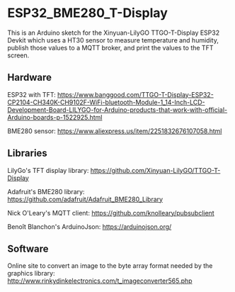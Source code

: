 # ESP32_BME280_T-Display
This is an Arduino sketch for the Xinyuan-LilyGO TTGO-T-Display ESP32 Devkit which uses a HT30 sensor to measure temperature and humidity, publish those values to a MQTT broker, and print the values to the TFT screen.

## Hardware

ESP32 with TFT: https://www.banggood.com/TTGO-T-Display-ESP32-CP2104-CH340K-CH9102F-WiFi-bluetooth-Module-1_14-Inch-LCD-Development-Board-LILYGO-for-Arduino-products-that-work-with-official-Arduino-boards-p-1522925.html

BME280 sensor: https://www.aliexpress.us/item/2251832676107058.html

## Libraries

LilyGo's TFT display library: https://github.com/Xinyuan-LilyGO/TTGO-T-Display

Adafruit's BME280 library: https://github.com/adafruit/Adafruit_BME280_Library

Nick O'Leary's MQTT client: https://github.com/knolleary/pubsubclient

Benoît Blanchon's ArduinoJson: https://arduinojson.org/


## Software

Online site to convert an image to the byte array format needed by the graphics library: http://www.rinkydinkelectronics.com/t_imageconverter565.php
